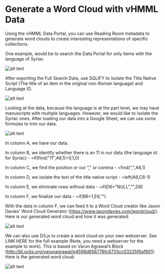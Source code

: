# Generate a Word Cloud with vHMML Data

Using the vHMML Data Portal, you can use Reading Room metadata to generate word clouds to create interesting representations of specific collections.

One example, would be to search the Data Portal for only items with the language of Syriac

![alt text](https://github.com/vHMML/vhmml-dp-word-cloud/blob/master/img/wc_language_1.PNG "filter language")

After exporting the Full Search Data, use SQLIFY to isolate the Title Native Script (The title of an item in the original non-Roman language) and Language ID. 

![alt text](https://github.com/vHMML/vhmml-dp-word-cloud/blob/master/img/wc_sqyilfy_2.PNG "SQLIFY")

Looking at the data, because the language is at the part level, we may have manuscripts with multiple languages. However, we would like to isolate the Syriac ones. After loading our data into a Google Sheet, we can use some formulas to trim our data. 

![alt text](https://github.com/vHMML/vhmml-dp-word-cloud/blob/master/img/wc_gs_3.PNG "Google Sheet")

In column A, we have our data. 

In column B, we identify whether there is an 11 in our data (the language id for Syriac) - =if(find("11",A6,1)>0,1,0)

In column C, we find the position or our “,” or comma - =find(",",A6,1)

In column D, we isolate the text of the title native script - =left(A6,C6-1)

In column E, we eliminate rows without data - =if(D6="NULL","",D6)

In column F, we finalize our data - =if(B6=1,E6,"")

With the data in column F, we can feed it to a Word Cloud creator like Jason Davies’ Word Cloud Generator (https://www.jasondavies.com/wordcloud/). Here is our generated word cloud and how it was generated:

![alt text](https://github.com/vHMML/vhmml-dp-word-cloud/blob/master/img/wc_jd_wcg_5.PNG "Word Cloud Generator")

We can also use D3.js to create a word cloud on your own webserver. See LINK HERE for the full example (Note, you need a webserver for the example to work). This is based on Varun Agrawal’s Block (http://bl.ocks.org/varunagrawal/e4598d856778fc6733cc03235f6af801). Here is the generated word cloud:

![alt text](https://github.com/vHMML/vhmml-dp-word-cloud/blob/master/img/wordcloud_syriac_localhost.PNG "D3.js Word Cloud")

